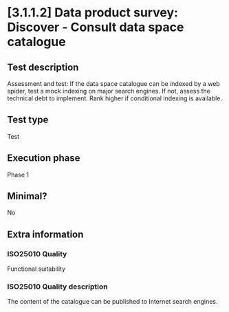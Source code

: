 
# [3.1.1.2] Data product survey: Discover - Consult data space catalogue
 
## Test description
Assessment and test: If the data space catalogue can be indexed by a web spider, test a mock indexing on major search engines. If not, assess the technical debt to implement. Rank higher if conditional indexing is available.
 
## Test type
Test
 
## Execution phase
Phase 1
 
## Minimal?
No
 
## Extra information
### ISO25010 Quality
Functional suitability
### ISO25010 Quality description
The content of the catalogue can be published to Internet search engines.
    